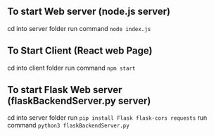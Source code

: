 ## To start Web server (node.js server)
cd into server folder
run command `node index.js`

## To Start Client (React web Page)
cd into client folder
run command `npm start`

## To start Flask Web server (flaskBackendServer.py server)
cd into server folder
run `pip install Flask flask-cors requests`
run command `python3 flaskBackendServer.py`